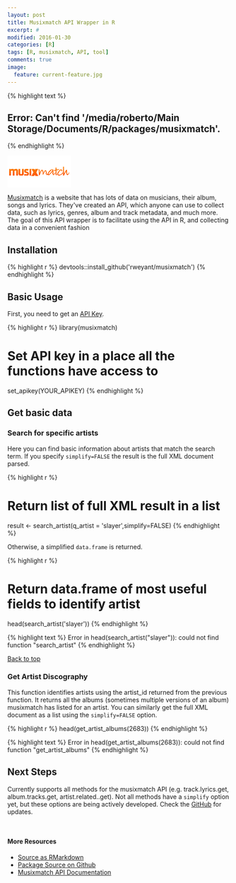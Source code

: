 ```yaml
---
layout: post
title: Musixmatch API Wrapper in R
excerpt: #
modified: 2016-01-30
categories: [R]
tags: [R, musixmatch, API, tool]
comments: true
image:
  feature: current-feature.jpg
---
```



{% highlight text %}
## Error: Can't find '/media/roberto/Main Storage/Documents/R/packages/musixmatch'.
{% endhighlight %}


<img src="/figure/source/2016-01-26-musixmatch-api-post/unnamed-chunk-1-1.png" title="plot of chunk unnamed-chunk-1" alt="plot of chunk unnamed-chunk-1" style="display: block; margin: auto auto auto 0;" />

[Musixmatch](https://www.musixmatch.com/) is a website that has lots of data on musicians, their album, songs and lyrics.  They've created an API, which anyone can use to collect data, such as lyrics, genres, album and track metadata, and much more.  The goal of this API wrapper is to facilitate using the API in R, and collecting data in a convenient fashion

## Installation


{% highlight r %}
devtools::install_github('rweyant/musixmatch')
{% endhighlight %}

## Basic Usage

First, you need to get an [API Key](https://developer.musixmatch.com/signup).

{% highlight r %}
library(musixmatch)

# Set API key in a place all the functions have access to
set_apikey(YOUR_APIKEY)
{% endhighlight %}

## Get basic data

### Search for specific artists

Here you can find basic information about artists that match the search term.  If you specify `simplify=FALSE` the result is the full XML document parsed.


{% highlight r %}
# Return list of full XML result in a list
result <- search_artist(q_artist = 'slayer',simplify=FALSE)
{% endhighlight %}

Otherwise, a simplified `data.frame` is returned.


{% highlight r %}
# Return data.frame of most useful fields to identify artist
head(search_artist('slayer'))
{% endhighlight %}



{% highlight text %}
Error in head(search_artist("slayer")): could not find function "search_artist"
{% endhighlight %}

<a href="#top">Back to top</a>

### Get Artist Discography

This function identifies artists using the artist_id returned from the previous function.  It returns all the albums (sometimes multiple versions of an album) musixmatch has listed for an artist.  You can similarly get the full XML document as a list using the `simplify=FALSE` option.


{% highlight r %}
head(get_artist_albums(2683))
{% endhighlight %}



{% highlight text %}
Error in head(get_artist_albums(2683)): could not find function "get_artist_albums"
{% endhighlight %}

## Next Steps

Currently supports all methods for the musixmatch API (e.g. track.lyrics.get, album.tracks.get, artist.related..get).  Not all methods have a `simplify` option yet, but these options are being actively developed.  Check the [GitHub](https://github.com/rweyant/musixmatch) for updates.


<br>

#### More Resources
- [Source as RMarkdown](https://github.com/rweyant/bertplot/blob/master/R/tutorials/musixmatch-api-post/musixmatch-api-post.Rmd)
- [Package Source on Github](https://github.com/rweyant/musixmatch)
- [Musixmatch API Documentation](https://developer.musixmatch.com/documentation)
